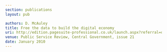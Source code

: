 ```yaml
---
section: publications
layout: pub

authors: D. McAuley
title: Free the data to build the digital economy
uri: http://edition.pagesuite-professional.co.uk/launch.aspx?referral=other&pnum=192&refresh=q04PLg1590Xk&EID=4ba92dfe-08ee-438f-a709-7e96ca441567&skip=
venue: Public Service Review, Central Government, issue 21
date: January 2010
---
```

